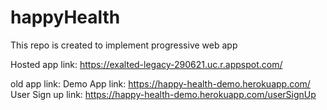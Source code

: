 # happyHealth
This repo is created to implement progressive web app 

Hosted app link:
https://exalted-legacy-290621.uc.r.appspot.com/

old app link:
Demo App link: https://happy-health-demo.herokuapp.com/  
User Sign up link: https://happy-health-demo.herokuapp.com/userSignUp

